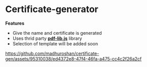 # Certificate-generator 

**Features**
- Give the name and certificate is generated
- Uses thrid party <a href = "https://pdf-lib.js.org">**pdf-lib.js**</a> library
- Selection of template will be added soon

https://github.com/madhuroshan/certificate-gen/assets/95310038/ed4372e8-47f4-46fa-a475-cc4c2f26a2cf


